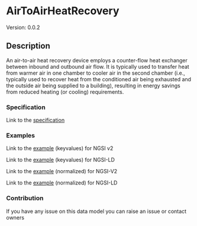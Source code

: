 # AirToAirHeatRecovery
Version: 0.0.2

## Description 

An air-to-air heat recovery device employs a counter-flow heat exchanger between inbound and outbound air flow. It is typically used to transfer heat from warmer air in one chamber to cooler air in the second chamber (i.e., typically used to recover heat from the conditioned air being exhausted and the outside air being supplied to a building), resulting in energy savings from reduced heating (or cooling) requirements.
### Specification

Link to the [specification](https://github.com/smart-data-models/incubated/tree/master/SAREF/s4bldg/AirToAirHeatRecovery/doc/spec.md)

### Examples

Link to the [example](https://github.com/smart-data-models/incubated/tree/master/SAREF/s4bldg/AirToAirHeatRecovery/examples/example.json) (keyvalues) for NGSI v2

Link to the [example](https://github.com/smart-data-models/incubated/tree/master/SAREF/s4bldg/AirToAirHeatRecovery/examples/example.jsonld) (keyvalues) for NGSI-LD

Link to the [example](https://github.com/smart-data-models/incubated/tree/master/SAREF/s4bldg/AirToAirHeatRecovery/examples/example-normalized.json) (normalized) for NGSI-V2

Link to the [example](https://github.com/smart-data-models/incubated/tree/master/SAREF/s4bldg/AirToAirHeatRecovery/examples/example-normalized.jsonld) (normalized) for NGSI-LD
### Contribution

 If you have any issue on this data model you can raise an issue or contact owners
